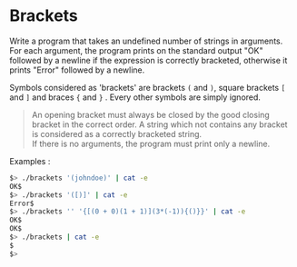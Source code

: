 # Brackets

Write a program that takes an undefined number of strings in arguments. For each argument, the program prints on the standard output "OK" followed by a newline if the expression is correctly bracketed, otherwise it prints "Error" followed by a newline.

Symbols considered as 'brackets' are brackets `(` and `)`, square brackets `[` and `]` and braces `{` and `}` . Every other symbols are simply ignored.

>An opening bracket must always be closed by the good closing bracket in the 
correct order. A string which not contains any bracket is considered as a 
correctly bracketed string.  
>If there is no arguments, the program must print only a newline.

Examples :
``` bash
$> ./brackets '(johndoe)' | cat -e
OK$
$> ./brackets '([)]' | cat -e
Error$
$> ./brackets '' '{[(0 + 0)(1 + 1)](3*(-1)){()}}' | cat -e
OK$
OK$
$> ./brackets | cat -e
$
$>
```
